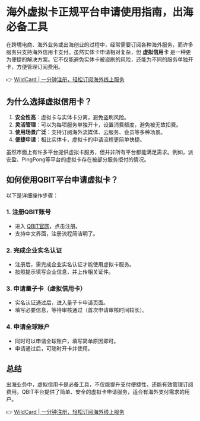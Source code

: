 # 海外虚拟卡正规平台申请使用指南，出海必备工具

在跨境电商、海外业务或出海创业的过程中，经常需要订阅各种海外服务，而许多服务只支持海外信用卡支付。虽然实体卡申请相对复杂，但 **虚拟信用卡** 是一种更为便捷的解决方案。它不仅能避免实体卡被盗刷的风险，还能为不同的服务单独开卡，方便管理订阅费用。

👉 [WildCard | 一分钟注册，轻松订阅海外线上服务](https://bbtdd.com/WildCard)

## 为什么选择虚拟信用卡？

1. **安全性高**：虚拟卡与实体卡分离，避免盗刷风险。
2. **灵活管理**：可以为每项服务单独开卡，设置消费额度，避免被无故扣费。
3. **使用场景广泛**：支持订阅海外流媒体、云服务、会员等多种场景。
4. **便捷申请**：相比实体卡，虚拟卡的申请流程更简单快捷。

虽然市面上有许多平台提供虚拟卡服务，但并非所有平台都能满足需求。例如，派安盈、PingPong等平台的虚拟卡存在被部分服务拒付的情况。

## 如何使用QBIT平台申请虚拟卡？

以下是详细操作步骤：

### 1. 注册QBIT账号
- 进入 [QBIT官网](https://www.)，点击注册。
- 支持中文界面，注册流程简洁明了。

### 2. 完成企业实名认证
- 注册后，需完成企业实名认证才能使用虚拟卡服务。
- 按照提示填写企业信息，并上传相关证件。

### 3. 申请量子卡（虚拟信用卡）
- 实名认证通过后，进入量子卡申请页面。
- 填写必要信息，等待审核通过（首次申请审核时间较长）。

### 4. 申请全球账户
- 同时可以申请全球账户，填写简单原因即可。
- 申请通过后，可随时开卡并使用。

## 总结
出海业务中，虚拟信用卡是必备工具，不仅能提升支付便捷性，还能有效管理订阅费用。QBIT平台提供了简单、安全的虚拟卡申请服务，适合有海外支付需求的用户。

👉 [WildCard | 一分钟注册，轻松订阅海外线上服务](https://bbtdd.com/WildCard)